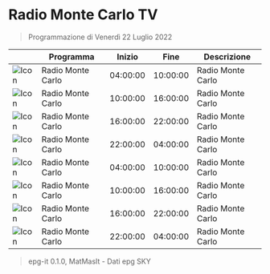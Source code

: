 # Radio Monte Carlo TV
> Programmazione di Venerdì 22 Luglio 2022

||Programma|Inizio|Fine|Descrizione|
|---|---|---|---|---|
|![Icon](https://guidatv.sky.it/uuid/Musica_Cover_Ein_MY0UX.png)|Radio Monte Carlo|04:00:00|10:00:00|Radio Monte Carlo
|![Icon](https://guidatv.sky.it/uuid/Musica_Cover_Ein_MY0UX.png)|Radio Monte Carlo|10:00:00|16:00:00|Radio Monte Carlo
|![Icon](https://guidatv.sky.it/uuid/Musica_Cover_Ein_MY0UX.png)|Radio Monte Carlo|16:00:00|22:00:00|Radio Monte Carlo
|![Icon](https://guidatv.sky.it/uuid/Musica_Cover_Ein_MY0UX.png)|Radio Monte Carlo|22:00:00|04:00:00|Radio Monte Carlo
|![Icon](https://guidatv.sky.it/uuid/Musica_Cover_Ein_MY0UX.png)|Radio Monte Carlo|04:00:00|10:00:00|Radio Monte Carlo
|![Icon](https://guidatv.sky.it/uuid/Musica_Cover_Ein_MY0UX.png)|Radio Monte Carlo|10:00:00|16:00:00|Radio Monte Carlo
|![Icon](https://guidatv.sky.it/uuid/Musica_Cover_Ein_MY0UX.png)|Radio Monte Carlo|16:00:00|22:00:00|Radio Monte Carlo
|![Icon](https://guidatv.sky.it/uuid/Musica_Cover_Ein_MY0UX.png)|Radio Monte Carlo|22:00:00|04:00:00|Radio Monte Carlo



 > epg-it 0.1.0, MatMasIt - Dati epg SKY